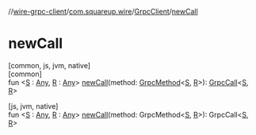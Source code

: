 //[wire-grpc-client](../../../index.md)/[com.squareup.wire](../index.md)/[GrpcClient](index.md)/[newCall](new-call.md)

# newCall

[common, js, jvm, native]\
[common]\
fun &lt;[S](new-call.md) : [Any](https://kotlinlang.org/api/latest/jvm/stdlib/kotlin/-any/index.html), [R](new-call.md) : [Any](https://kotlinlang.org/api/latest/jvm/stdlib/kotlin/-any/index.html)&gt; [newCall](new-call.md)(method: [GrpcMethod](../-grpc-method/index.md)&lt;[S](new-call.md), [R](new-call.md)&gt;): [GrpcCall](../-grpc-call/index.md)&lt;[S](new-call.md), [R](new-call.md)&gt;

[js, jvm, native]\
fun &lt;[S](new-call.md) : [Any](https://kotlinlang.org/api/latest/jvm/stdlib/kotlin/-any/index.html), [R](new-call.md) : [Any](https://kotlinlang.org/api/latest/jvm/stdlib/kotlin/-any/index.html)&gt; [newCall](new-call.md)(method: GrpcMethod&lt;[S](new-call.md), [R](new-call.md)&gt;): GrpcCall&lt;[S](new-call.md), [R](new-call.md)&gt;

